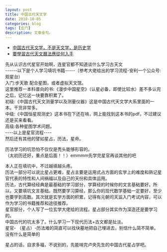 ```yaml
---
layout: post
title: 中国古代天文学
date: 2018-10-05
categories: blog
tags: [玄门]
description: 文章金句。
---
```


- [中国古代天文学，不是天文学，是历史学](https://www.zhihu.com/question/23325286/answer/92449757)
- [要學習古代天文曆法應從何入手](https://www.zhihu.com/question/38395339/answer/407511699)



先从认识古代星官开始啊，连星官都不知道谈什么学习古天文<br>
------以下是个人学习填坑书籍-----（参考大佬给出的学习流程-安利一个公众号:观星台）<br>
入门:步天歌 配合星图，或者虚拟天文馆。<br>
这里推荐一本科普向的书:《漫步中国星空》（认星必备，即使比较水）差不多认完之后，记忆这一块要靠积累了。<br>
初级:《中国古代天文测量学以及测量仪器》这是中国古代天文学大系里面的一本。干货非常多。<br>
中级:《中国恒星观测史》这本书在下还在啃，网上能找到这本书的pdf，不过建议还是买来看看。<br>
高级:各种星图学术问题。<br>
----以上是星官流程----<br>
然后还有其他的譬如星占，历法，星命。


历法学习的坑恐怕不仅仅是秃头能够形容的。<br>
（太初历还好，重点是后面！！）emmmm先学完星官再谈其他的吧


本人正在填坑中，不过越填越头疼。<br>
历法一部分可以说比星占更难，星占主要是运用式占方面的玄学上的难度和熟记星官代表的特性和人间祸福以及自己的天份和具体运用。<br>
历法，古代算经经典是最基础的学习部分，学算经的时候你的文言基础要好。所以，又要填坑文言基础。既然要学习算经，那么你的现代数学基础一定要好，至少也要学到高数。其次就是玄学方面的积累，记得有元朝司天监入门考试内容，可以作为学习的书籍推荐和途径推荐。<br>
星官部分，个人写了一位玄学大佬给的流程。星占部分其实作为深造还是要学习的。<br>
中国古代的坑太多了。什么学习一下现代历法+古文都是扯淡。<br>
星官- （星占）-历法难的简直可以找块墓地把自己埋进去，别信什么简不简单。没有什么是简单的


星占的话，自求多福，不说别的，先能啃完卢央先生的中国古代星占学吧。
